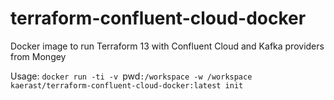# terraform-confluent-cloud-docker

Docker image to run Terraform 13 with Confluent Cloud and Kafka providers from Mongey

Usage: `docker run -ti -v `pwd`:/workspace -w /workspace kaerast/terraform-confluent-cloud-docker:latest init`
